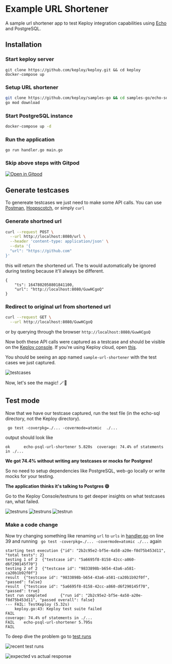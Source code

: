 # Example URL Shortener

A sample url shortener app to test Keploy integration capabilities using [Echo](https://echo.labstack.com/) and PostgreSQL. 

## Installation

### Start keploy server

```shell
git clone https://github.com/keploy/keploy.git && cd keploy
docker-compose up
```

### Setup URL shortener

```bash
git clone https://github.com/keploy/samples-go && cd samples-go/echo-sql
go mod download
```

### Start PostgreSQL instance
```bash
docker-compose up -d
```

### Run the application

```shell
go run handler.go main.go
```

### Skip above steps with Gitpod

[![Open in Gitpod](https://gitpod.io/button/open-in-gitpod.svg)](https://gitpod.io/#https://github.com/Sarthak160/samples-go/tree/gitpod)

## Generate testcases

To genereate testcases we just need to make some API calls. You can use [Postman](https://www.postman.com/), [Hoppscotch](https://hoppscotch.io/), or simply `curl`

### Generate shortned url

```bash
curl --request POST \
  --url http://localhost:8080/url \
  --header 'content-type: application/json' \
  --data '{
  "url": "https://github.com"
}'
```

this will return the shortened url. The ts would automatically be ignored during testing because it'll always be different.

```
{
	"ts": 1647802058801841100,
	"url": "http://localhost:8080/GuwHCgoQ"
}
```

### Redirect to original url from shortened url

```bash
curl --request GET \
  --url http://localhost:8080/GuwHCgoQ
```

or by querying through the browser `http://localhost:8080/GuwHCgoQ`

Now both these API calls were captured as a testcase and should be visible on the [Keploy console](http://localhost:8081/testlist).
If you're using Keploy cloud, open [this](https://app.keploy.io/testlist).

You should be seeing an app named `sample-url-shortener` with the test cases we just captured.

![testcases](https://i.imgur.com/7I4TY07.png)

Now, let's see the magic! 🪄💫

## Test mode

Now that we have our testcase captured, run the test file (in the echo-sql directory, not the Keploy directory).

```shell
 go test -coverpkg=./... -covermode=atomic  ./...
```

output should look like

```shell
ok      echo-psql-url-shortener 5.820s  coverage: 74.4% of statements in ./...
```

**We got 74.4% without writing any testcases or mocks for Postgres!**

So no need to setup dependencies like PostgreSQL, web-go locally or write mocks for your testing.

**The application thinks it's talking to
Postgres 😄**

Go to the Keploy Console/testruns to get deeper insights on what testcases ran, what failed.

![testruns](https://i.imgur.com/euROA3X.png)
![testruns](https://user-images.githubusercontent.com/21143531/159177972-8f1b0c92-05ea-4c10-9583-47ddb5e952be.png)
![testrun](https://user-images.githubusercontent.com/21143531/159178008-f7d38738-d841-437a-a3b4-bb7e5b07b808.png)

### Make a code change

Now try changing something like renaming `url` to `urls` in [handler.go](./handler.go) on line 39 and running ` go test -coverpkg=./... -covermode=atomic ./...` again

```shell
starting test execution {"id": "2b2c95e2-bf5e-4a58-a20e-f8d75b453d11", "total tests": 2}
testing 1 of 2  {"testcase id": "5a6695f8-8158-42cc-a860-d6f290145f70"}
testing 2 of 2  {"testcase id": "9833898b-b654-43a6-a581-ca20b1b92f0f"}
result  {"testcase id": "9833898b-b654-43a6-a581-ca20b1b92f0f", "passed": false}
result  {"testcase id": "5a6695f8-8158-42cc-a860-d6f290145f70", "passed": true}
test run completed      {"run id": "2b2c95e2-bf5e-4a58-a20e-f8d75b453d11", "passed overall": false}
--- FAIL: TestKeploy (5.32s)
    keploy.go:43: Keploy test suite failed
FAIL
coverage: 74.4% of statements in ./...
FAIL    echo-psql-url-shortener 5.795s
FAIL
```

To deep dive the problem go to [test runs](http://localhost:8081/testruns)

![recent test runs](https://user-images.githubusercontent.com/21143531/159178101-403e9fab-f92b-4db3-87d7-1abdef0a7a7d.png)

![expected vs actual response](https://user-images.githubusercontent.com/21143531/159178125-9cffa7b5-509d-40ea-be4f-985b7b85d877.png)
